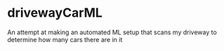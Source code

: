 # drivewayCarML
An attempt at making an automated ML setup that scans my driveway to determine how many cars there are in it
